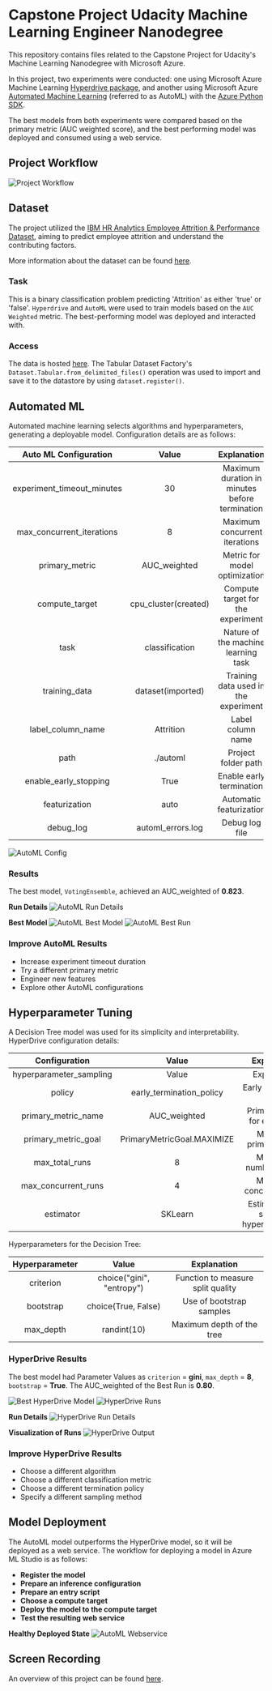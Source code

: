 # Capstone Project Udacity Machine Learning Engineer Nanodegree

This repository contains files related to the Capstone Project for Udacity's Machine Learning Nanodegree with Microsoft Azure.

In this project, two experiments were conducted: one using Microsoft Azure Machine Learning [Hyperdrive package](https://docs.microsoft.com/en-us/python/api/azureml-train-core/azureml.train.hyperdrive?view=azure-ml-py), and another using Microsoft Azure [Automated Machine Learning](https://docs.microsoft.com/en-us/azure/machine-learning/how-to-configure-auto-train?view=azure-ml-py) (referred to as AutoML) with the [Azure Python SDK](https://docs.microsoft.com/en-us/python/api/overview/azure/ml/?view=azure-ml-py).

The best models from both experiments were compared based on the primary metric (AUC weighted score), and the best performing model was deployed and consumed using a web service.

## Project Workflow
![Project Workflow](pics/capstone-diagram.png)

## Dataset
The project utilized the [IBM HR Analytics Employee Attrition & Performance Dataset](https://www.kaggle.com/pavansubhasht/ibm-hr-analytics-attrition-dataset), aiming to predict employee attrition and understand the contributing factors.

More information about the dataset can be found [here](https://www.kaggle.com/pavansubhasht/ibm-hr-analytics-attrition-dataset).

### Task
This is a binary classification problem predicting 'Attrition' as either 'true' or 'false'. `Hyperdrive` and `AutoML` were used to train models based on the `AUC Weighted` metric. The best-performing model was deployed and interacted with.

### Access
The data is hosted [here](https://raw.githubusercontent.com/eljandoubi/Azure-Machine-Learning-Engineer/main/attrition-dataset.csv). The Tabular Dataset Factory's `Dataset.Tabular.from_delimited_files()` operation was used to import and save it to the datastore by using `dataset.register()`.

## Automated ML
Automated machine learning selects algorithms and hyperparameters, generating a deployable model. Configuration details are as follows:

| Auto ML Configuration | Value | Explanation |
|:---:|:---:|:---:|
| experiment_timeout_minutes | 30 | Maximum duration in minutes before termination |
| max_concurrent_iterations | 8 | Maximum concurrent iterations |
| primary_metric | AUC_weighted | Metric for model optimization |
| compute_target | cpu_cluster(created) | Compute target for the experiment |
| task | classification | Nature of the machine learning task |
| training_data | dataset(imported) | Training data used in the experiment |
| label_column_name | Attrition | Label column name |
| path | ./automl | Project folder path |
| enable_early_stopping | True | Enable early termination |
| featurization | auto | Automatic featurization |
| debug_log | automl_errors.log | Debug log file |

![AutoML Config](https://github.com/ObinnaIheanachor/Capstone-Project-Udacity-Machine-Learning-Engineer/blob/master/images/auto%20ml%20config.PNG)

### Results
The best model, `VotingEnsemble`, achieved an AUC_weighted of **0.823**.

**Run Details**
![AutoML Run Details](https://github.com/ObinnaIheanachor/Capstone-Project-Udacity-Machine-Learning-Engineer/blob/master/images/automl%20run%20details.PNG)

**Best Model**
![AutoML Best Model](https://github.com/ObinnaIheanachor/Capstone-Project-Udacity-Machine-Learning-Engineer/blob/master/images/automl%20best%20model.PNG)
![AutoML Best Run](https://github.com/ObinnaIheanachor/Capstone-Project-Udacity-Machine-Learning-Engineer/blob/master/images/auto%20ml%20best%20run.PNG)

### Improve AutoML Results
* Increase experiment timeout duration
* Try a different primary metric
* Engineer new features
* Explore other AutoML configurations

## Hyperparameter Tuning
A Decision Tree model was used for its simplicity and interpretability. HyperDrive configuration details:

| Configuration | Value | Explanation |
|:---:|:---:|:---:|
| hyperparameter_sampling | Value | Explanation |
| policy | early_termination_policy | Early termination policy |
| primary_metric_name | AUC_weighted | Primary metric for evaluation |
| primary_metric_goal | PrimaryMetricGoal.MAXIMIZE | Maximize primary metric |
| max_total_runs | 8 | Maximum number of runs |
| max_concurrent_runs | 4 | Maximum concurrent runs |
| estimator | SKLearn | Estimator with sampled hyperparameters |

Hyperparameters for the Decision Tree:

| Hyperparameter | Value | Explanation |
|:---:|:---:|:---:|
| criterion | choice("gini", "entropy") | Function to measure split quality |
| bootstrap | choice(True, False) | Use of bootstrap samples |
| max_depth | randint(10) | Maximum depth of the tree |

### HyperDrive Results
The best model had Parameter Values as `criterion` = **gini**, `max_depth` = **8**, `bootstrap` = **True**. The AUC_weighted of the Best Run is **0.80**.

![Best HyperDrive Model](https://github.com/ObinnaIheanachor/Capstone-Project-Udacity-Machine-Learning-Engineer/blob/master/images/best%20hyperdrive%20model.PNG)
![HyperDrive Runs](https://github.com/ObinnaIheanachor/Capstone-Project-Udacity-Machine-Learning-Engineer/blob/master/images/hyperdrive%20runs.PNG)

**Run Details**
![HyperDrive Run Details](https://github.com/ObinnaIheanachor/Capstone-Project-Udacity-Machine-Learning-Engineer/blob/master/images/hyperdrive%20run%20completed.PNG)

**Visualization of Runs**
![HyperDrive Output](https://github.com/ObinnaIheanachor/Capstone-Project-Udacity-Machine-Learning-Engineer/blob/master/images/hyperdrive%20output.PNG)

### Improve HyperDrive Results
* Choose a different algorithm
* Choose a different classification metric
* Choose a different termination policy
* Specify a different sampling method

## Model Deployment
The AutoML model outperforms the HyperDrive model, so it will be deployed as a web service. The workflow for deploying a model in Azure ML Studio is as follows:

* **Register the model**
* **Prepare an inference configuration**
* **Prepare an entry script**
* **Choose a compute target**
* **Deploy the model to the compute target**
* **Test the resulting web service**

**Healthy Deployed State**
![AutoML Webservice](https://github.com/ObinnaIheanachor/Capstone-Project-Udacity-Machine-Learning-Engineer/blob/master/images/automl%20webservice.PNG)

## Screen Recording
An overview of this project can be found [here](https://youtu.be).
